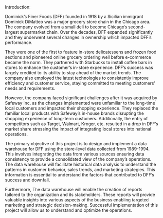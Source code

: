 Introduction: 

Dominick’s Finer Foods (DFF) founded in 1918 by a Sicilian immigrant Dominick DiMatteo was a major grocery store chain in the Chicago area. The company evolved from a small deli to become Chicago’s second-largest supermarket chain. Over the decades, DFF expanded
significantly and they underwent several changes in ownership which impacted DFF’s performance.

They were one of the first to feature in-store delicatessens and frozen food sections and pioneered online grocery ordering well before e-commerce became the norm. They partnered with Starbucks to install coffee bars in stores to enhance the customer’s in-store experience.
DFF’s success was largely credited to its ability to stay ahead of the market trends. The company also employed the latest technologies to consistently improve efficiency and customer service,
staying committed to meeting customers' needs and requirements.

However, the company faced significant challenges after it was acquired by Safeway Inc. as the changes implemented were unfamiliar to the long-time local customers and impacted their shopping experience. They replaced the familiar local products with Safeway’s in-house brands
disrupting the shopping experience of long-term customers. Additionally, the entry of competitors such as Target, Walmart, Kroger, etc. resulted in a drop in DFF’s market share
stressing the impact of integrating local stores into national operations.

The primary objective of this project is to design and implement a data warehouse for DFF using the store-level data collected from 1989-1994. This involves integrating the data from various sources ensuring data consistency to provide a consolidated view of the company’s operations. The data warehouse will facilitate historical data analysis to understand the patterns in customer behavior, sales trends, and marketing strategies. This information is essential to understand the
factors that contributed to DFF’s success and downfall.

Furthermore, The data warehouse will enable the creation of reports tailored to the organization and its stakeholders. These reports will provide valuable insights into various aspects of the business enabling targeted marketing and strategic decision-making. Successful implementation of this project will allow us to understand and optimize the operations.
